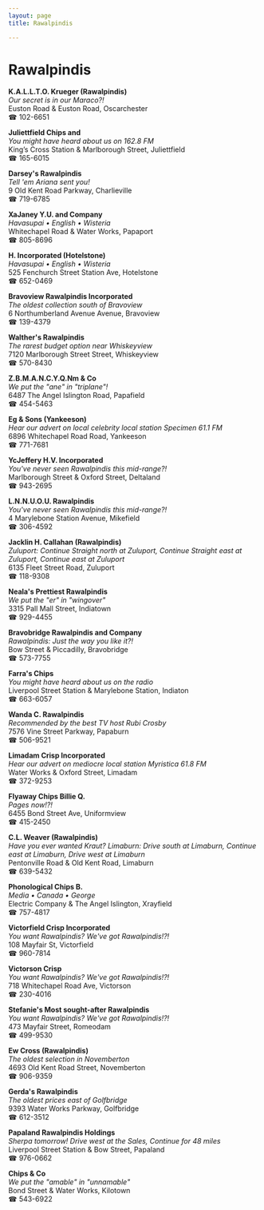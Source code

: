 ```yaml
---
layout: page 
title: Rawalpindis

---
```



# Rawalpindis


 **K.A.L.L.T.O. Krueger (Rawalpindis)**  
_Our secret is in our Maraco?!_  
Euston Road & Euston Road, Oscarchester  
☎ 102-6651

**Juliettfield Chips and**  
_You might have heard about us on 162.8 FM_  
King’s Cross Station & Marlborough Street, Juliettfield  
☎ 165-6015

**Darsey's Rawalpindis**  
_Tell 'em Ariana sent you!_  
9 Old Kent Road Parkway, Charlieville  
☎ 719-6785

**XaJaney Y.U. and Company**  
_Havasupai • English • Wisteria_  
Whitechapel Road & Water Works, Papaport  
☎ 805-8696

**H. Incorporated (Hotelstone)**  
_Havasupai • English • Wisteria_  
525 Fenchurch Street Station Ave, Hotelstone  
☎ 652-0469

**Bravoview Rawalpindis Incorporated**  
_The oldest collection south of Bravoview_  
6 Northumberland Avenue Avenue, Bravoview  
☎ 139-4379

**Walther's Rawalpindis**  
_The rarest budget option near Whiskeyview_  
7120 Marlborough Street Street, Whiskeyview  
☎ 570-8430

**Z.B.M.A.N.C.Y.Q.Nm & Co**  
_We put the "ane" in "triplane"!_  
6487 The Angel Islington Road, Papafield  
☎ 454-5463

**Eg & Sons (Yankeeson)**  
_Hear our advert on local celebrity local station Specimen 61.1 FM_  
6896 Whitechapel Road Road, Yankeeson  
☎ 771-7681

**YcJeffery H.V. Incorporated**  
_You've never seen Rawalpindis this mid-range?!_  
Marlborough Street & Oxford Street, Deltaland  
☎ 943-2695

**L.N.N.U.O.U. Rawalpindis**  
_You've never seen Rawalpindis this mid-range?!_  
4 Marylebone Station Avenue, Mikefield  
☎ 306-4592

**Jacklin H. Callahan (Rawalpindis)**  
_Zuluport: Continue Straight north at Zuluport, Continue Straight east at Zuluport, Continue east at Zuluport_  
6135 Fleet Street Road, Zuluport  
☎ 118-9308

**Neala's Prettiest Rawalpindis**  
_We put the "er" in "wingover"_  
3315 Pall Mall Street, Indiatown  
☎ 929-4455

**Bravobridge Rawalpindis and Company**  
_Rawalpindis: Just the way you like it?!_  
Bow Street & Piccadilly, Bravobridge  
☎ 573-7755

**Farra's Chips**  
_You might have heard about us on the radio_  
Liverpool Street Station & Marylebone Station, Indiaton  
☎ 663-6057

**Wanda C. Rawalpindis**  
_Recommended by the best TV host Rubi Crosby_  
7576 Vine Street Parkway, Papaburn  
☎ 506-9521

**Limadam Crisp Incorporated**  
_Hear our advert on mediocre local station Myristica 61.8 FM_  
Water Works & Oxford Street, Limadam  
☎ 372-9253

**Flyaway Chips Billie Q.**  
_Pages now!?!_  
6455 Bond Street Ave, Uniformview  
☎ 415-2450

**C.L. Weaver (Rawalpindis)**  
_Have you ever wanted Kraut? 
Limaburn: Drive south at Limaburn, Continue east at Limaburn, Drive west at Limaburn_  
Pentonville Road & Old Kent Road, Limaburn  
☎ 639-5432

**Phonological Chips B.**  
_Media • Canada • George_  
Electric Company & The Angel Islington, Xrayfield  
☎ 757-4817

**Victorfield Crisp Incorporated**  
_You want Rawalpindis? We've got Rawalpindis!?!_  
108 Mayfair St, Victorfield  
☎ 960-7814

**Victorson Crisp**  
_You want Rawalpindis? We've got Rawalpindis!?!_  
718 Whitechapel Road Ave, Victorson  
☎ 230-4016

**Stefanie's Most sought-after Rawalpindis**  
_You want Rawalpindis? We've got Rawalpindis!?!_  
473 Mayfair Street, Romeodam  
☎ 499-9530

**Ew Cross (Rawalpindis)**  
_The oldest selection in Novemberton_  
4693 Old Kent Road Street, Novemberton  
☎ 906-9359

**Gerda's Rawalpindis**  
_The oldest prices east of Golfbridge_  
9393 Water Works Parkway, Golfbridge  
☎ 612-3512

**Papaland Rawalpindis Holdings**  
_Sherpa tomorrow! 
Drive west at the Sales, Continue for 48 miles_  
Liverpool Street Station & Bow Street, Papaland  
☎ 976-0662

**Chips & Co**  
_We put the "amable" in "unnamable"_  
Bond Street & Water Works, Kilotown  
☎ 543-6922

